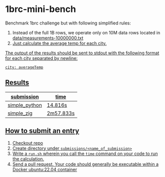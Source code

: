 # 1brc-mini-bench

Benchmark 1brc challenge but with following simplified rules:

1. Instead of the full 1B rows, we operate only on 10M data rows located in <a href="data/measurements-10000000.txt">data/measurements-10000000.txt</div>
2. Just calculate the average temp for each city.

The output of the results should be sent to stdout with the following format for each city separated by newline:

    city: averageTemp

## Results

|  submission   | time          |
| ------------- | ------------- |
| simple_python | 14.816s       |
| simple_zig    | 2m57.833s     |

## How to submit an entry

1. Checkout repo
2. Create directory under `submissions/<name_of_submission>`
3. Write a `run.sh` wherein you call the `time` command on your code to run the calculation.
4. Send a pull request. Your code should generally be executable within a Docker ubuntu:22.04 container
